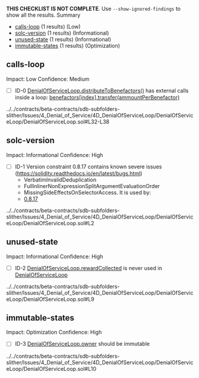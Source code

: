 **THIS CHECKLIST IS NOT COMPLETE**. Use `--show-ignored-findings` to show all the results.
Summary
 - [calls-loop](#calls-loop) (1 results) (Low)
 - [solc-version](#solc-version) (1 results) (Informational)
 - [unused-state](#unused-state) (1 results) (Informational)
 - [immutable-states](#immutable-states) (1 results) (Optimization)
## calls-loop
Impact: Low
Confidence: Medium
 - [ ] ID-0
[DenialOfServiceLoop.distributeToBenefactors()](../../contracts/beta-contracts/sdb-subfolders-slither/Issues/4_Denial_of_Service/4D_DenialOfServiceLoop/DenialOfServiceLoop/DenialOfServiceLoop.sol#L32-L38) has external calls inside a loop: [benefactors[index].transfer(ammountPerBenefactor)](../../contracts/beta-contracts/sdb-subfolders-slither/Issues/4_Denial_of_Service/4D_DenialOfServiceLoop/DenialOfServiceLoop/DenialOfServiceLoop.sol#L36)

../../contracts/beta-contracts/sdb-subfolders-slither/Issues/4_Denial_of_Service/4D_DenialOfServiceLoop/DenialOfServiceLoop/DenialOfServiceLoop.sol#L32-L38


## solc-version
Impact: Informational
Confidence: High
 - [ ] ID-1
Version constraint 0.8.17 contains known severe issues (https://solidity.readthedocs.io/en/latest/bugs.html)
	- VerbatimInvalidDeduplication
	- FullInlinerNonExpressionSplitArgumentEvaluationOrder
	- MissingSideEffectsOnSelectorAccess.
It is used by:
	- [0.8.17](../../contracts/beta-contracts/sdb-subfolders-slither/Issues/4_Denial_of_Service/4D_DenialOfServiceLoop/DenialOfServiceLoop/DenialOfServiceLoop.sol#L2)

../../contracts/beta-contracts/sdb-subfolders-slither/Issues/4_Denial_of_Service/4D_DenialOfServiceLoop/DenialOfServiceLoop/DenialOfServiceLoop.sol#L2


## unused-state
Impact: Informational
Confidence: High
 - [ ] ID-2
[DenialOfServiceLoop.rewardCollected](../../contracts/beta-contracts/sdb-subfolders-slither/Issues/4_Denial_of_Service/4D_DenialOfServiceLoop/DenialOfServiceLoop/DenialOfServiceLoop.sol#L9) is never used in [DenialOfServiceLoop](../../contracts/beta-contracts/sdb-subfolders-slither/Issues/4_Denial_of_Service/4D_DenialOfServiceLoop/DenialOfServiceLoop/DenialOfServiceLoop.sol#L6-L39)

../../contracts/beta-contracts/sdb-subfolders-slither/Issues/4_Denial_of_Service/4D_DenialOfServiceLoop/DenialOfServiceLoop/DenialOfServiceLoop.sol#L9


## immutable-states
Impact: Optimization
Confidence: High
 - [ ] ID-3
[DenialOfServiceLoop.owner](../../contracts/beta-contracts/sdb-subfolders-slither/Issues/4_Denial_of_Service/4D_DenialOfServiceLoop/DenialOfServiceLoop/DenialOfServiceLoop.sol#L10) should be immutable 

../../contracts/beta-contracts/sdb-subfolders-slither/Issues/4_Denial_of_Service/4D_DenialOfServiceLoop/DenialOfServiceLoop/DenialOfServiceLoop.sol#L10



